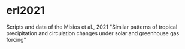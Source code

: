 # erl2021
Scripts and data of the Misios et al., 2021 "Similar patterns of tropical precipitation and circulation changes under solar and greenhouse gas forcing"
